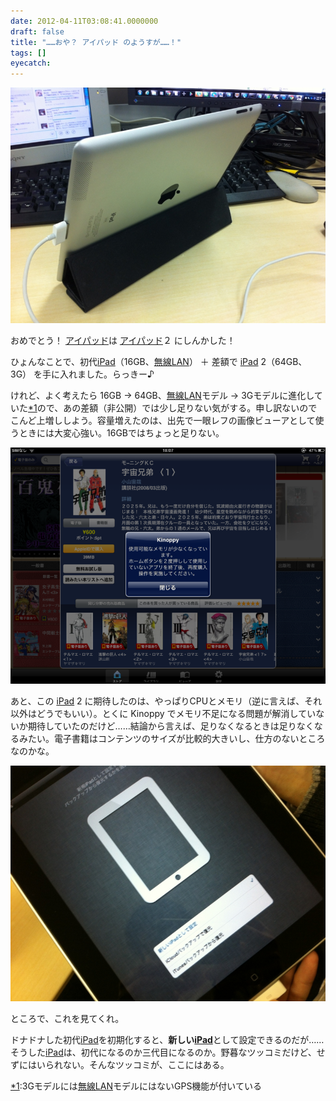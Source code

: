 ```yaml
---
date: 2012-04-11T03:08:41.0000000
draft: false
title: "……おや？ アイパッド のようすが……！"
tags: []
eyecatch: 
---
```

<p><img src="20120405202845.jpg" alt="f:id:daruyanagi:20120405202845j:plain" title="f:id:daruyanagi:20120405202845j:plain" class="hatena-fotolife"></p><p>おめでとう！ <a class="keyword" href="http://d.hatena.ne.jp/keyword/%A5%A2%A5%A4%A5%D1%A5%C3%A5%C9">アイパッド</a>は <a class="keyword" href="http://d.hatena.ne.jp/keyword/%A5%A2%A5%A4%A5%D1%A5%C3%A5%C9">アイパッド</a>２ にしんかした！</p><p>ひょんなことで、初代<a class="keyword" href="http://d.hatena.ne.jp/keyword/iPad">iPad</a>（16GB、<a class="keyword" href="http://d.hatena.ne.jp/keyword/%CC%B5%C0%FELAN">無線LAN</a>） ＋ 差額で <a class="keyword" href="http://d.hatena.ne.jp/keyword/iPad">iPad</a> 2（64GB、3G） を手に入れました。らっきー♪</p><p>けれど、よく考えたら 16GB → 64GB、<a class="keyword" href="http://d.hatena.ne.jp/keyword/%CC%B5%C0%FELAN">無線LAN</a>モデル → 3Gモデルに進化していた<a href="#f1" name="fn1" title="3Gモデルには無線LANモデルにはないGPS機能が付いている">*1</a>ので、あの差額（非公開）では少し足りない気がする。申し訳ないのでこんど上増ししよう。容量増えたのは、出先で一眼レフの画像ビューアとして使うときには大変心強い。16GBではちょっと足りない。</p><p><img src="20120411030434.png" alt="f:id:daruyanagi:20120411030434p:plain" title="f:id:daruyanagi:20120411030434p:plain" class="hatena-fotolife"></p><p>あと、この <a class="keyword" href="http://d.hatena.ne.jp/keyword/iPad">iPad</a> 2 に期待したのは、やっぱりCPUとメモリ（逆に言えば、それ以外はどうでもいい）。とくに Kinoppy でメモリ不足になる問題が解消していないか期待していたのだけど……結論から言えば、足りなくなるときは足りなくなるみたい。電子書籍はコンテンツのサイズが比較的大きいし、仕方のないところなのかな。</p><p><img src="20120405202904.jpg" alt="f:id:daruyanagi:20120405202904j:plain" title="f:id:daruyanagi:20120405202904j:plain" class="hatena-fotolife"></p><p>ところで、これを見てくれ。</p><p>ドナドナした初代<a class="keyword" href="http://d.hatena.ne.jp/keyword/iPad">iPad</a>を初期化すると、<b>新しい<a class="keyword" href="http://d.hatena.ne.jp/keyword/iPad">iPad</a></b>として設定できるのだが……そうした<a class="keyword" href="http://d.hatena.ne.jp/keyword/iPad">iPad</a>は、初代になるのか三代目になるのか。野暮なツッコミだけど、せずにはいられない。そんなツッコミが、ここにはある。</p>
<div class="footnote">
<p class="footnote"><a href="#fn1" name="f1" class="footnote-number">*1</a><span class="footnote-delimiter">:</span><span class="footnote-text">3Gモデルには<a class="keyword" href="http://d.hatena.ne.jp/keyword/%CC%B5%C0%FELAN">無線LAN</a>モデルにはないGPS機能が付いている</span></p>
</div>